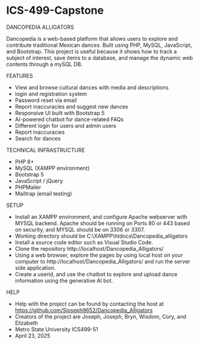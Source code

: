 # ICS-499-Capstone

DANCOPEDIA ALLIGATORS

Dancopedia is a web-based platform that allows users to explore and contribute traditional Mexican dances. Built using PHP, MySQL, JavaScript, and Bootstrap.
This project is useful because it shows how to track a subject of interest, save items to a database, and manage the dynamic web contents through a mySQL DB. 

FEATURES

- View and browse cultural dances with media and descriptions
- login and registration system
- Password reset via email
- Report inaccuracies and suggest new dances
- Responsive UI built with Bootstrap 5
- AI-powered chatbot for dance-related FAQs
- Different login for users and admin users
- Report inaccuracies
- Search for dances
  
  
TECHNICAL INFRASTRUCTURE
- PHP 8+
- MySQL (XAMPP environment)
- Bootstrap 5
- JavaScript / jQuery
- PHPMailer
- Mailtrap (email testing)


SETUP
- Install an XAMPP environment, and configure Apache webserver with MYSQL backend. Apache should be running on Ports 80 or 443 based on security, and MYSQL should be on 3306 or 3307.
- Working directory should be C:\XAMPP\htdocs\Dancopedia_alligators
- Install a source code editor such as Visual Studio Code.
- Clone the repository http://localhost/Dancopedia_Alligators/ 
- Using a web browser, explore the pages by using local host on your computer to http://localhost/Dancopedia_Alligators/  and  run the server side application.
- Create a userid, and use the chatbot to explore and upload dance information using the generative AI bot.


HELP
- Help with the project can be found by contacting the host at https://github.com/Sjoseph9652/Dancopedia_Alligators
- Creators of the project are Joseph, Joseph, Bryn, Wisdom, Cory, and Elizabeth
- Metro State University ICS499-51
- April 23, 2025

